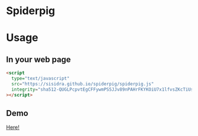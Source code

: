 # Spiderpig

# Usage

## In your web page

```html
<script
  type="text/javascript"
  src="https://sisidra.github.io/spiderpig/spiderpig.js"
  integrity="sha512-QUGLPcpvtEgCFFywmPS5JJv89nPAHrFKYKOiU7x1lfvsZKcTiUs0zVFBKsf8ADLfryAxgI0yIjeX1Ccyz/rJ/Q=="
></script>
```

## Demo

[Here!](https://sisidra.github.io/spiderpig/index.html)
